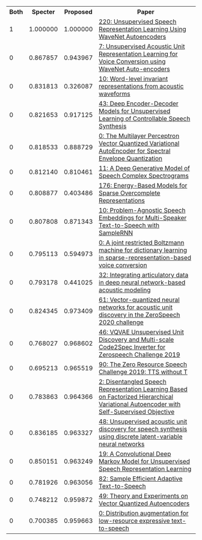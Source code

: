 <html><table><tr>
<th>Both</th>
<th>Specter</th>
<th>Proposed</th>
<th>Paper</th>
</tr>
<tr>
<td>1</td>
<td>1.000000</td>
<td>1.000000</td>
<td><a href="https://www.semanticscholar.org/paper/e1715a0f3ba06e34f0745ce114ce0f375648639d">220: Unsupervised Speech Representation Learning Using WaveNet Autoencoders</a></td>
</tr>
<tr>
<td>0</td>
<td>0.867857</td>
<td>0.943967</td>
<td><a href="https://www.semanticscholar.org/paper/74fe88e3e48e216da60f77039e0962a9f1a135e9">7: Unsupervised Acoustic Unit Representation Learning for Voice Conversion using WaveNet Auto-encoders</a></td>
</tr>
<tr>
<td>0</td>
<td>0.831813</td>
<td>0.326087</td>
<td><a href="https://www.semanticscholar.org/paper/af8aa646a1e76f2de5aaaf4c1e9e6add9c492ec5">10: Word-level invariant representations from acoustic waveforms</a></td>
</tr>
<tr>
<td>0</td>
<td>0.821653</td>
<td>0.917125</td>
<td><a href="https://www.semanticscholar.org/paper/6b999320967b0be84fbfc5038e7e6b4c4f6932f3">43: Deep Encoder-Decoder Models for Unsupervised Learning of Controllable Speech Synthesis</a></td>
</tr>
<tr>
<td>0</td>
<td>0.818533</td>
<td>0.888729</td>
<td><a href="https://www.semanticscholar.org/paper/e718e557755498f5ae005d89070b6cc484b78a69">0: The Multilayer Perceptron Vector Quantized Variational AutoEncoder for Spectral Envelope Quantization</a></td>
</tr>
<tr>
<td>0</td>
<td>0.812140</td>
<td>0.810461</td>
<td><a href="https://www.semanticscholar.org/paper/f6e43c20b3628a0673477476fc8db391fa189dbf">11: A Deep Generative Model of Speech Complex Spectrograms</a></td>
</tr>
<tr>
<td>0</td>
<td>0.808877</td>
<td>0.403486</td>
<td><a href="https://www.semanticscholar.org/paper/b95799a25def71b100bd12e7ebb32cbcee6590bf">176: Energy-Based Models for Sparse Overcomplete Representations</a></td>
</tr>
<tr>
<td>0</td>
<td>0.807808</td>
<td>0.871343</td>
<td><a href="https://www.semanticscholar.org/paper/b5f972554ed661c8b73ed140cc68e77bf06dce65">10: Problem-Agnostic Speech Embeddings for Multi-Speaker Text-to-Speech with SampleRNN</a></td>
</tr>
<tr>
<td>0</td>
<td>0.795113</td>
<td>0.594973</td>
<td><a href="https://www.semanticscholar.org/paper/9fafcaea364bf2597b1ab18b86b4b685620642be">0: A joint restricted Boltzmann machine for dictionary learning in sparse-representation-based voice conversion</a></td>
</tr>
<tr>
<td>0</td>
<td>0.793178</td>
<td>0.441025</td>
<td><a href="https://www.semanticscholar.org/paper/b16b2a54ae47e73db70c5dabe4487cafb89d33f1">32: Integrating articulatory data in deep neural network-based acoustic modeling</a></td>
</tr>
<tr>
<td>0</td>
<td>0.824345</td>
<td>0.973409</td>
<td><a href="https://www.semanticscholar.org/paper/8863b202aaeadd198f8cc014aceb85d1638e9557">61: Vector-quantized neural networks for acoustic unit discovery in the ZeroSpeech 2020 challenge</a></td>
</tr>
<tr>
<td>0</td>
<td>0.768027</td>
<td>0.968602</td>
<td><a href="https://www.semanticscholar.org/paper/50970f392a76ced3054703a21d581377f1cc1086">46: VQVAE Unsupervised Unit Discovery and Multi-scale Code2Spec Inverter for Zerospeech Challenge 2019</a></td>
</tr>
<tr>
<td>0</td>
<td>0.695213</td>
<td>0.965519</td>
<td><a href="https://www.semanticscholar.org/paper/fd80c74299a0ba9ea6b582e1ad8397e5e2db82ed">90: The Zero Resource Speech Challenge 2019: TTS without T</a></td>
</tr>
<tr>
<td>0</td>
<td>0.783863</td>
<td>0.964366</td>
<td><a href="https://www.semanticscholar.org/paper/0b41d8989d6c5b24557dbeec2f00ac44446f9e16">2: Disentangled Speech Representation Learning Based on Factorized Hierarchical Variational Autoencoder with Self-Supervised Objective</a></td>
</tr>
<tr>
<td>0</td>
<td>0.836185</td>
<td>0.963327</td>
<td><a href="https://www.semanticscholar.org/paper/2130cb5ddde3efe79ace0246203c4e81ad495809">48: Unsupervised acoustic unit discovery for speech synthesis using discrete latent-variable neural networks</a></td>
</tr>
<tr>
<td>0</td>
<td>0.850151</td>
<td>0.963249</td>
<td><a href="https://www.semanticscholar.org/paper/23843c8f0064a1bfc3b6cad8046fe1ead8691837">19: A Convolutional Deep Markov Model for Unsupervised Speech Representation Learning</a></td>
</tr>
<tr>
<td>0</td>
<td>0.781926</td>
<td>0.963056</td>
<td><a href="https://www.semanticscholar.org/paper/031c6baabd61f5b654ef4892f8f6ed737ec52511">82: Sample Efficient Adaptive Text-to-Speech</a></td>
</tr>
<tr>
<td>0</td>
<td>0.748212</td>
<td>0.959872</td>
<td><a href="https://www.semanticscholar.org/paper/6f6127faf516fb4dc47a24aaab9d5e96c4fcc751">49: Theory and Experiments on Vector Quantized Autoencoders</a></td>
</tr>
<tr>
<td>0</td>
<td>0.700385</td>
<td>0.959663</td>
<td><a href="https://www.semanticscholar.org/paper/0546e471b793032e8a26e367344571576ee9a43d">0: Distribution augmentation for low-resource expressive text-to-speech</a></td>
</tr>
</table></html>

